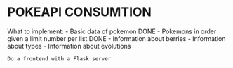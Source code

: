 # POKEAPI CONSUMTION
What to implement:
    - Basic data of pokemon DONE
    - Pokemons in order given a limit number per list DONE
    - Information about berries
    - Information about types
    - Information about evolutions

    Do a frontend with a Flask server